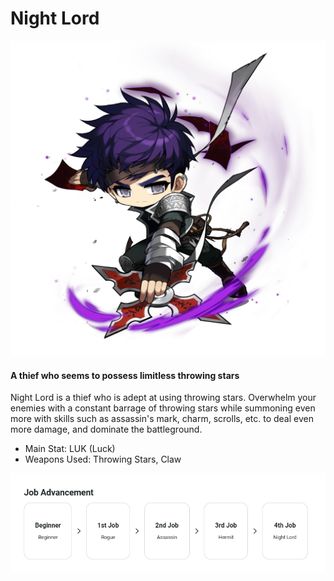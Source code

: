 # Night Lord

![](images/msn-101/classes-and-jobs/thief/image_1747236408278_177.png)

#### A thief who seems to possess limitless throwing stars

Night Lord is a thief who is adept at using throwing stars. Overwhelm your enemies with a constant barrage of throwing stars while summoning even more with skills such as assassin's mark, charm, scrolls, etc. to deal even more damage, and dominate the battleground.

*   Main Stat: LUK (Luck)
*   Weapons Used: Throwing Stars, Claw

![](images/msn-101/classes-and-jobs/thief/image_1747236408278_122.png)